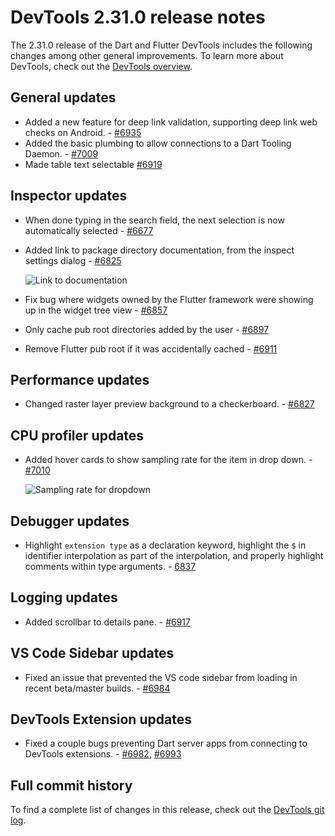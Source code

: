 # DevTools 2.31.0 release notes

The 2.31.0 release of the Dart and Flutter DevTools
includes the following changes among other general improvements.
To learn more about DevTools, check out the
[DevTools overview](https://docs.flutter.dev/tools/devtools).

## General updates

* Added a new feature for deep link validation,
  supporting deep link web checks on Android. - [#6935](https://github.com/flutter/devtools/pull/6935)
* Added the basic plumbing to allow connections to a Dart Tooling Daemon. - [#7009](https://github.com/flutter/devtools/pull/7009)
* Made table text selectable [#6919](https://github.com/flutter/devtools/pull/6919)

## Inspector updates

* When done typing in the search field, the
  next selection is now automatically selected - [#6677](https://github.com/flutter/devtools/pull/6677)
* Added link to package directory documentation,
  from the inspect settings dialog - [#6825](https://github.com/flutter/devtools/pull/6825)

  ![Link to documentation](/assets/images/docs/tools/devtools/release-notes/images-2.31.0/link-to-doc.png "Link to documentation")

* Fix bug where widgets owned by the Flutter framework were
  showing up in the widget tree view - [#6857](https://github.com/flutter/devtools/pull/6857)
* Only cache pub root directories added by the user - [#6897](https://github.com/flutter/devtools/pull/6897)
* Remove Flutter pub root if it was accidentally cached - [#6911](https://github.com/flutter/devtools/pull/6911)

## Performance updates

* Changed raster layer preview background to a checkerboard. - [#6827](https://github.com/flutter/devtools/pull/6827)

## CPU profiler updates

* Added hover cards to show sampling rate for the item in drop down. - [#7010](https://github.com/flutter/devtools/pull/7010)

  ![Sampling rate for dropdown](/assets/images/docs/tools/devtools/release-notes/images-2.31.0/hover-for-dropdown.png "Sampling rate for dropdown")

## Debugger updates

* Highlight `extension type` as a declaration keyword,
  highlight the `$` in identifier interpolation as part of the interpolation,
  and properly highlight comments within type arguments. - [6837](https://github.com/flutter/devtools/pull/6837)

## Logging updates

* Added scrollbar to details pane. - [#6917](https://github.com/flutter/devtools/pull/6917)

## VS Code Sidebar updates

* Fixed an issue that prevented the VS code sidebar from
  loading in recent beta/master builds. - [#6984](https://github.com/flutter/devtools/pull/6984)

## DevTools Extension updates

* Fixed a couple bugs preventing Dart server apps from
  connecting to DevTools extensions. - [#6982](https://github.com/flutter/devtools/pull/6982), [#6993](https://github.com/flutter/devtools/pull/6993)

## Full commit history

To find a complete list of changes in this release, check out the
[DevTools git log](https://github.com/flutter/devtools/tree/v2.31.0).

